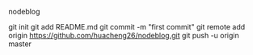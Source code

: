 nodeblog

git init
git add README.md
git commit -m "first commit"
git remote add origin https://github.com/huacheng26/nodeblog.git
git push -u origin master